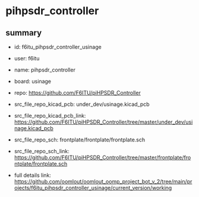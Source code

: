 # pihpsdr_controller
 
## summary 
* id: f6itu_pihpsdr_controller_usinage
* user: f6itu
* name: pihpsdr_controller
* board: usinage
* repo: https://github.com/F6ITU/piHPSDR_Controller
* src_file_repo_kicad_pcb: under_dev/usinage.kicad_pcb
* src_file_repo_kicad_pcb_link: https://github.com/F6ITU/piHPSDR_Controller/tree/master/under_dev/usinage.kicad_pcb


* src_file_repo_sch: frontplate/frontplate/frontplate.sch
* src_file_repo_sch_link: https://github.com/F6ITU/piHPSDR_Controller/tree/master/frontplate/frontplate/frontplate.sch
* full details link: https://github.com/oomlout/oomlout_oomp_project_bot_v_2/tree/main/projects/f6itu_pihpsdr_controller_usinage/current_version/working  






